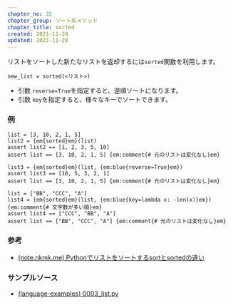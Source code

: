 ```yaml
---
chapter_no: 32
chapter_group: ソート系メソッド
chapter_title: sorted
created: 2021-11-28
updated: 2021-11-28
---
```

リストをソートした新たなリストを返却するには`sorted`関数を利用します。

```syntax
new_list = sorted(<リスト>)
```
- 引数 `reverse=True`を指定すると、逆順ソートになります。
- 引数 `key`を指定すると、様々なキーでソートできます。

### 例
```:ソートされた新しいリストを返却
list = [3, 10, 2, 1, 5]
list2 = {em{sorted}em}(list)
assert list2 == [1, 2, 3, 5, 10]
assert list == [3, 10, 2, 1, 5] {em:comment{# 元のリストは変化なし}em}
```
```:逆順
list3 = {em{sorted}em}(list, {em:blue{reverse=True}em})
assert list3 == [10, 5, 3, 2, 1]
assert list == [3, 10, 2, 1, 5] {em:comment{# 元のリストは変化なし}em}
```
```:キーを指定してソート
list = ["BB", "CCC", "A"]
list4 = {em{sorted}em}(list, {em:blue{key=lambda x: -len(x)}em}) {em:comment{# 文字数が多い順}em}
assert list4 == ["CCC", "BB", "A"]
assert list == ["BB", "CCC", "A"] {em:comment{# 元のリストは変化なし}em}
```

### 参考
- [(note.nkmk.me) Pythonでリストをソートするsortとsortedの違い](https://note.nkmk.me/python-list-sort-sorted/)

### サンプルソース
- [(language-examples) 0003_list.py](https://github.com/fumokmm/language-examples/blob/main/Python/0003_list.py)
